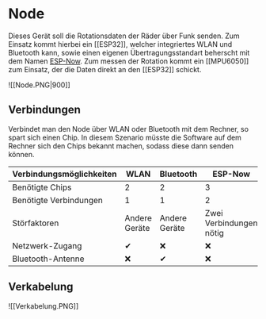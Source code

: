 # Node
Dieses Gerät soll die Rotationsdaten der Räder über Funk senden.
Zum Einsatz kommt hierbei ein [[ESP32]], welcher integriertes WLAN und Bluetooth kann, sowie einen eigenen Übertragungsstandart beherscht mit dem Namen [ESP-Now](https://randomnerdtutorials.com/esp-now-esp32-arduino-ide/).
Zum messen der Rotation kommt ein [[MPU6050]] zum Einsatz, der die Daten direkt an den [[ESP32]] schickt.

![[Node.PNG|900]]

## Verbindungen
Verbindet man den Node über WLAN oder Bluetooth mit dem Rechner, so spart sich  einen Chip. In diesem Szenario müsste die Software auf dem Rechner sich den Chips bekannt machen, sodass diese dann senden können. 

| Verbindungsmöglichkeiten | WLAN          | Bluetooth     | ESP-Now                 |
| ------------------------ | ------------- | ------------- | ----------------------- |
| Benötigte Chips          | 2             | 2             | 3                       |
| Benötigte Verbindungen   | 1             | 1             | 2                       |
| Störfaktoren             | Andere Geräte | Andere Geräte | Zwei Verbindungen nötig |
| Netzwerk-Zugang          | ✔             | ❌            | ❌                      |
| Bluetooth-Antenne        | ❌            | ✔             | ❌                      |

## Verkabelung
![[Verkabelung.PNG]]





